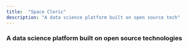 ```yaml
---
title:  "Space Cleric"
description: "A data science platform built on open source tech"
---
```

### A data science platform built on open source technologies